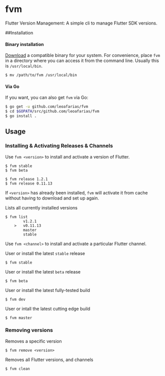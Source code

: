 # fvm
Flutter Version Management: A simple cli to manage Flutter SDK versions.

##Installation

#### Binary installation

[Download](https://github.com/leoafarias/fvm/releases) a
compatible binary for your system. For convenience, place `fvm` in a
directory where you can access it from the command line. Usually this is
`/usr/local/bin`.

```bash
$ mv /path/to/fvm /usr/local/bin
```

#### Via Go

If you want, you can also get `fvm` via Go:

```bash
$ go get -u github.com/leoafarias/fvm
$ cd $GOPATH/src/github.com/leoafarias/fvm
$ go install .
```

## Usage

### Installing & Activating Releases & Channels
Use `fvm <version>` to install and activate a version of Flutter.

    $ fvm stable
    $ fvm beta
    
    $ fvm release 1.2.1
    $ fvm release 0.11.13
    

If `<version>` has already been installed, `fvm` will activate it from cache without having to download and set up again.

Lists all currently installed versions

    $ fvm list
            v1.2.1
        >   v0.11.13
            master
            stable


Use `fvm <channel>` to install and activate a particular Flutter channel.

User or install the latest `stable` release

    $ fvm stable

User or install the latest `beta` release

    $ fvm beta

User or install the latest fully-tested build

    $ fvm dev

User or intall the latest cutting edge build

    $ fvm master

### Removing versions
Removes a specific version

    $ fvm remove <version>
    
Removes all Flutter versions, and channels

    $ fvm clean


